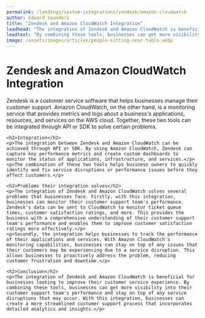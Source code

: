 ```yaml
---
permalink: /landings/system-integrations/zendesk/amazon-cloudwatch
author: Edward Saunders
title: "Zendesk and Amazon CloudWatch Integration"
leadhead: "The integration of Zendesk and Amazon CloudWatch is beneficial for businesses looking to improve their customer service experience"
leadtext: "By combining these tools, businesses can get more visibility into their customer support team's performance and stay on top of any service disruptions that may occur. With this integration, businesses can create a more streamlined customer support process that incorporates detailed analytics and insights."
image: /assets/images/articles/people-sitting-near-table.webp
---
```

<div class="arttext">	<h1>Zendesk and Amazon CloudWatch Integration</h1>
	<p>Zendesk is a customer service software that helps businesses manage their customer support. Amazon CloudWatch, on the other hand, is a monitoring service that provides metrics and logs about a business's applications, resources, and services on the AWS cloud. Together, these two tools can be integrated through API or SDK to solve certain problems.</p>
	
	<h2>Integration</h2>
	<p>The integration between Zendesk and Amazon CloudWatch can be achieved through API or SDK. By using Amazon CloudWatch, Zendesk can capture key performance metrics and create custom dashboards to monitor the status of applications, infrastructure, and services.</p>
	<p>The combination of these two tools helps business owners to quickly identify and fix service disruptions or performance issues before they affect customers.</p>

	<h2>Problems their integration solves</h2>
	<p>The integration of Zendesk and Amazon CloudWatch solves several problems that businesses face. Firstly, with this integration, businesses can monitor their customer support team's performance. Zendesk's data can be sent to CloudWatch to monitor ticket queue times, customer satisfaction ratings, and more. This provides the business with a comprehensive understanding of their customer support team's performance and enables them to improve customer satisfaction ratings more effectively.</p>
	<p>Secondly, the integration helps businesses to track the performance of their applications and services. With Amazon CloudWatch's monitoring capabilities, businesses can stay on top of any issues that their customers may be experiencing due to a service disruption. This allows businesses to proactively address the problem, reducing customer frustration and downtime.</p>

	<h2>Conclusion</h2>
	<p>The integration of Zendesk and Amazon CloudWatch is beneficial for businesses looking to improve their customer service experience. By combining these tools, businesses can get more visibility into their customer support team's performance and stay on top of any service disruptions that may occur. With this integration, businesses can create a more streamlined customer support process that incorporates detailed analytics and insights.</p>
</div>